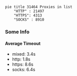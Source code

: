 
```mermaid
pie title 31464 Proxies in list
    "HTTP" : 21497
    "HTTPS": 4313
    "SOCKS" : 8910
```

### Some Info
#### Average Timeout

- mixed: 3.4s
- http: 1.8s
- https: 8.6s
- socks: 6.4s